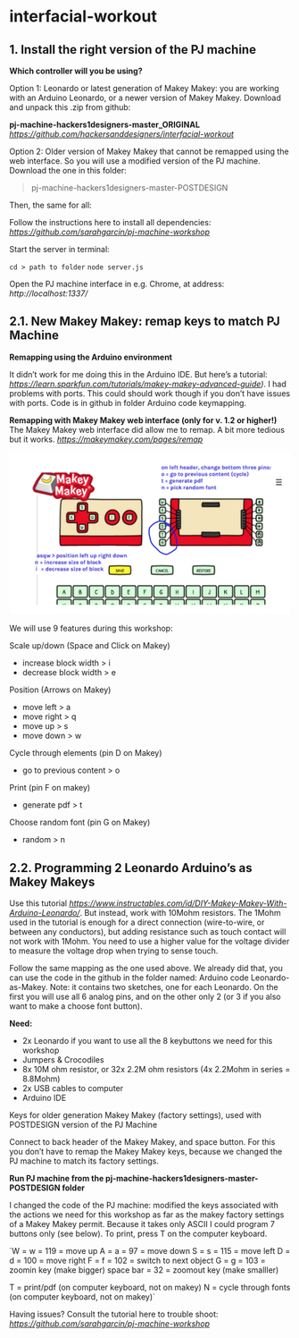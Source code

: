 # interfacial-workout

## 1. Install the right version of the PJ machine

**Which controller will you be using?**

Option 1: Leonardo or latest generation of Makey Makey: you are working with an Arduino Leonardo, or a newer version of Makey Makey. Download and unpack this .zip from github:

**pj-machine-hackers1designers-master_ORIGINAL**
*https://github.com/hackersanddesigners/interfacial-workout*

Option 2: Older version of Makey Makey that cannot be remapped using the web interface. So you will use a modified version of the PJ machine. Download the one in this folder: 
> pj-machine-hackers1designers-master-POSTDESIGN


Then, the same for all: 

Follow the instructions here to install all dependencies: 
*https://github.com/sarahgarcin/pj-machine-workshop*

Start the server in terminal:

`cd > path to folder`
`node server.js`

Open the PJ machine interface in e.g. Chrome, at address: 
*http://localhost:1337/*

## 2.1. New Makey Makey: remap keys to match PJ Machine ##

**Remapping using the Arduino environment**

It didn’t work for me doing this in the Arduino IDE. But here’s a tutorial: *https://learn.sparkfun.com/tutorials/makey-makey-advanced-guide)*. 
I had problems with ports. This could should work though if you don’t have issues with ports. Code is in github in folder Arduino code keymapping.

**Remapping with Makey Makey web interface (only for v. 1.2 or higher!)**
The Makey Makey web interface did allow me to remap. A bit more tedious but it works. 
*https://makeymakey.com/pages/remap*

![Image-MakeyMakey.jpg](images/Image-MakeyMakey.jpg)

We will use 9 features during this workshop: 

Scale up/down (Space and Click on Makey)
* increase block width > i
* decrease block width > e

Position (Arrows on Makey)
* move left > a
* move right > q
* move up > s
* move down > w

Cycle through elements (pin D on Makey)
* go to previous content > o

Print (pin F on makey)
* generate pdf > t

Choose random font (pin G on Makey)
* random > n

## 2.2. Programming 2 Leonardo Arduino’s as Makey Makeys ##

Use this tutorial *https://www.instructables.com/id/DIY-Makey-Makey-With-Arduino-Leonardo/*. But instead, work with 10Mohm resistors. The 1Mohm used in the tutorial is enough for a direct connection (wire-to-wire, or between any conductors), but adding resistance such as touch contact will not work with 1Mohm. You need to use a higher value for the voltage divider to measure the voltage drop when trying to sense touch. 

Follow the same mapping as the one used above. We already did that, you can use the code in the github in the folder named: Arduino code Leonardo-as-Makey. Note: it contains two sketches, one for each Leonardo. On the first you will use all 6 analog pins, and on the other only 2 (or 3 if you also want to make a choose font button). 

**Need:**
* 2x Leonardo if you want to use all the 8 keybuttons we need for this workshop
* Jumpers & Crocodiles
* 8x 10M ohm resistor, or 32x 2.2M ohm resistors (4x 2.2Mohm in series = 8.8Mohm)
* 2x USB cables to computer
* Arduino IDE

Keys for older generation Makey Makey (factory settings), used with POSTDESIGN version of the PJ Machine

Connect to back header of the Makey Makey, and space button. For this you don’t have to remap the Makey Makey keys, because we changed the PJ machine to match its factory settings. 

**Run PJ machine from the pj-machine-hackers1designers-master-POSTDESIGN folder**

I changed the code of the PJ machine: modified the keys associated with the actions we need for this workshop as far as the makey factory settings of a Makey Makey permit. Because it takes only ASCII I could program 7 buttons only (see below). To print, press T on the computer keyboard.

`W = w = 119 = move up
A = a = 97 = move down
S = s = 115 = move left
D = d = 100 = move right
F = f = 102 = switch to next object
G = g = 103 = zoomin key (make bigger)
space bar = 32 = zoomout key (make smalller)

T = print/pdf (on computer keyboard, not on makey)
N = cycle through fonts (on computer keyboard, not on makey)`

Having issues? Consult the tutorial here to trouble shoot: *https://github.com/sarahgarcin/pj-machine-workshop* 
